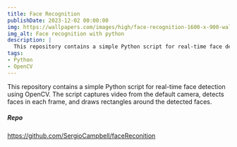 ```yaml
---
title: Face Recognition
publishDate: 2023-12-02 00:00:00
img: https://wallpapers.com/images/high/face-recognition-1600-x-900-wallpaper-o3rh0wpg6lwsir6q.webp
img_alt: Face recognition with python
description: |
  This repository contains a simple Python script for real-time face detection using OpenCV. The script captures video from the default camera, detects faces in each frame, and draws rectangles around the detected faces.
tags:
- Python
- OpenCV
---
```


This repository contains a simple Python script for real-time face detection using OpenCV. The script captures video from the default camera, detects faces in each frame, and draws rectangles around the detected faces.

##### Repo

<https://github.com/SergioCampbell/faceReconition>
